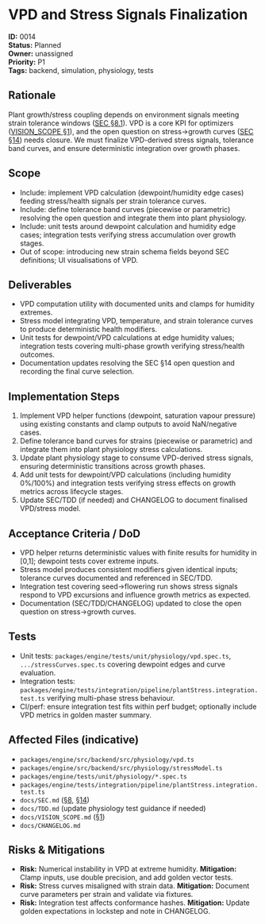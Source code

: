 # VPD and Stress Signals Finalization

**ID:** 0014  
**Status:** Planned  
**Owner:** unassigned  
**Priority:** P1  
**Tags:** backend, simulation, physiology, tests

## Rationale
Plant growth/stress coupling depends on environment signals meeting strain tolerance windows ([SEC §8.1](../SEC.md#81-outcomes-shall)). VPD is a core KPI for optimizers ([VISION_SCOPE §1](../VISION_SCOPE.md#1-vision)), and the open question on stress→growth curves ([SEC §14](../SEC.md#14-open-questions-to-be-resolved-iteratively)) needs closure. We must finalize VPD-derived stress signals, tolerance band curves, and ensure deterministic integration over growth phases.

## Scope
- Include: implement VPD calculation (dewpoint/humidity edge cases) feeding stress/health signals per strain tolerance curves.
- Include: define tolerance band curves (piecewise or parametric) resolving the open question and integrate them into plant physiology.
- Include: unit tests around dewpoint calculation and humidity edge cases; integration tests verifying stress accumulation over growth stages.
- Out of scope: introducing new strain schema fields beyond SEC definitions; UI visualisations of VPD.

## Deliverables
- VPD computation utility with documented units and clamps for humidity extremes.
- Stress model integrating VPD, temperature, and strain tolerance curves to produce deterministic health modifiers.
- Unit tests for dewpoint/VPD calculations at edge humidity values; integration tests covering multi-phase growth verifying stress/health outcomes.
- Documentation updates resolving the SEC §14 open question and recording the final curve selection.

## Implementation Steps
1. Implement VPD helper functions (dewpoint, saturation vapour pressure) using existing constants and clamp outputs to avoid NaN/negative cases.
2. Define tolerance band curves for strains (piecewise or parametric) and integrate them into plant physiology stress calculations.
3. Update plant physiology stage to consume VPD-derived stress signals, ensuring deterministic transitions across growth phases.
4. Add unit tests for dewpoint/VPD calculations (including humidity 0%/100%) and integration tests verifying stress effects on growth metrics across lifecycle stages.
5. Update SEC/TDD (if needed) and CHANGELOG to document finalised VPD/stress model.

## Acceptance Criteria / DoD
- VPD helper returns deterministic values with finite results for humidity in [0,1]; dewpoint tests cover extreme inputs.
- Stress model produces consistent modifiers given identical inputs; tolerance curves documented and referenced in SEC/TDD.
- Integration test covering seed→flowering run shows stress signals respond to VPD excursions and influence growth metrics as expected.
- Documentation (SEC/TDD/CHANGELOG) updated to close the open question on stress→growth curves.

## Tests
- Unit tests: `packages/engine/tests/unit/physiology/vpd.spec.ts`, `.../stressCurves.spec.ts` covering dewpoint edges and curve evaluation.
- Integration tests: `packages/engine/tests/integration/pipeline/plantStress.integration.test.ts` verifying multi-phase stress behaviour.
- CI/perf: ensure integration test fits within perf budget; optionally include VPD metrics in golden master summary.

## Affected Files (indicative)
- `packages/engine/src/backend/src/physiology/vpd.ts`
- `packages/engine/src/backend/src/physiology/stressModel.ts`
- `packages/engine/tests/unit/physiology/*.spec.ts`
- `packages/engine/tests/integration/pipeline/plantStress.integration.test.ts`
- `docs/SEC.md` ([§8](../SEC.md#8-plant-model-lifecycle--growth), [§14](../SEC.md#14-open-questions-to-be-resolved-iteratively))
- `docs/TDD.md` (update physiology test guidance if needed)
- `docs/VISION_SCOPE.md` ([§1](../VISION_SCOPE.md#1-vision))
- `docs/CHANGELOG.md`

## Risks & Mitigations
- **Risk:** Numerical instability in VPD at extreme humidity. **Mitigation:** Clamp inputs, use double precision, and add golden vector tests.
- **Risk:** Stress curves misaligned with strain data. **Mitigation:** Document curve parameters per strain and validate via fixtures.
- **Risk:** Integration test affects conformance hashes. **Mitigation:** Update golden expectations in lockstep and note in CHANGELOG.

